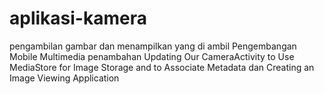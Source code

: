 # aplikasi-kamera
pengambilan gambar dan menampilkan yang di ambil
Pengembangan Mobile Multimedia
penambahan 
Updating Our CameraActivity to Use MediaStore for Image Storage and to Associate Metadata 
dan
Creating an Image Viewing Application

